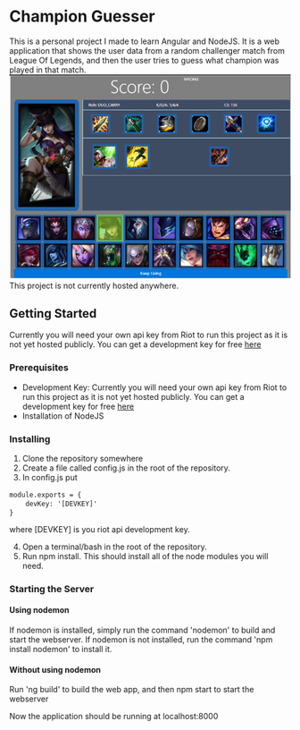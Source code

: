 # Champion Guesser

This is a personal project I made to learn Angular and NodeJS. It is a web application that shows the user data from a random challenger match from League Of Legends, and then the user tries to guess what champion was played in that match. 
![ ](screenshot.PNG)
This project is not currently hosted anywhere.


## Getting Started

Currently you will need your own api key from Riot to run this project as it is not yet hosted publicly. You can get a development key for free [here](https://developer.riotgames.com/)

### Prerequisites

* Development Key: Currently you will need your own api key from Riot to run this project as it is not yet hosted publicly. You can get a development key for free [here](https://developer.riotgames.com/)
* Installation of NodeJS

### Installing

1. Clone the repository somewhere
2. Create a file called config.js in the root of the repository.
3. In config.js put

```
module.exports = {
    devKey: '[DEVKEY]'
}
```
where [DEVKEY] is you riot api development key.

4. Open a terminal/bash in the root of the repository.
5. Run npm install. This should install all of the node modules you will need.
### Starting the Server
#### Using nodemon
 If nodemon is installed, simply run the command 'nodemon' to build and start the webserver. 
 If nodemon is not installed, run the command 'npm install nodemon' to install it.
#### Without using nodemon
  Run 'ng build' to build the web app, and then npm start to start the webserver

Now the application should be running at localhost:8000
